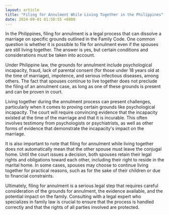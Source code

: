 ```yaml
---
layout: article
title: "Filing for Annulment While Living Together in the Philippines"
date: 2024-09-01 01:50:55 +0800
---
```


<p>In the Philippines, filing for annulment is a legal process that can dissolve a marriage on specific grounds outlined in the Family Code. One common question is whether it is possible to file for annulment even if the spouses are still living together. The answer is yes, but certain conditions and considerations must be taken into account.</p><p>Under Philippine law, the grounds for annulment include psychological incapacity, fraud, lack of parental consent (for those under 18 years old at the time of marriage), impotence, and serious infectious diseases, among others. The fact that spouses continue to live together does not preclude the filing of an annulment case, as long as one of these grounds is present and can be proven in court.</p><p>Living together during the annulment process can present challenges, particularly when it comes to proving certain grounds like psychological incapacity. The court will require convincing evidence that the incapacity existed at the time of the marriage and that it is incurable. This often involves testimony from psychologists or psychiatrists, as well as other forms of evidence that demonstrate the incapacity's impact on the marriage.</p><p>It is also important to note that filing for annulment while living together does not automatically mean that the other spouse must leave the conjugal home. Until the court issues a decision, both spouses retain their legal rights and obligations toward each other, including their right to reside in the marital home. In some cases, spouses may choose to continue living together for practical reasons, such as for the sake of their children or due to financial constraints.</p><p>Ultimately, filing for annulment is a serious legal step that requires careful consideration of the grounds for annulment, the evidence available, and the potential impact on the family. Consulting with a legal expert who specializes in family law is crucial to ensure that the process is handled correctly and that the rights of all parties involved are protected.</p>